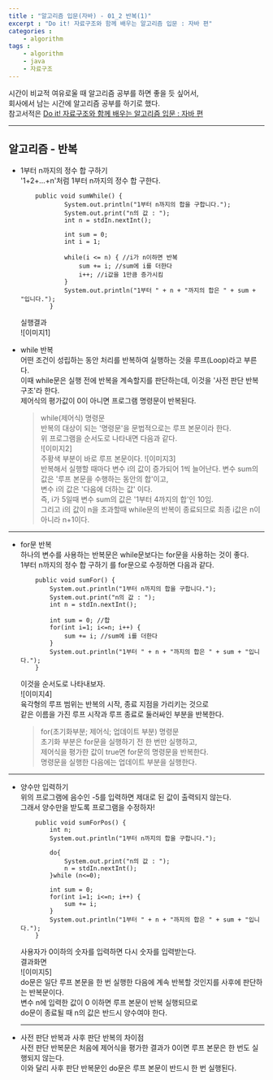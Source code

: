 ```yaml
---
title : "알고리즘 입문(자바) - 01_2 반복(1)"
excerpt : "Do it! 자료구조와 함께 배우는 알고리즘 입문 : 자바 편"
categories : 
    - algorithm
tags : 
    - algorithm
    - java
    - 자료구조
---
```


시간이 비교적 여유로울 때 알고리즘 공부를 하면 좋을 듯 싶어서,  
회사에서 남는 시간에 알고리즘 공부를 하기로 했다.  
참고서적은 [Do it! 자료구조와 함께 배우는 알고리즘 입문 : 자바 편](http://aladin.kr/p/je2nz)  

---

## 알고리즘 - 반복  

+ 1부터 n까지의 정수 합 구하기   
    '1+2+...+n'처럼 1부터 n까지의 정수 합 구한다.  
    ``` 
		public void sumWhile() {
				System.out.println("1부터 n까지의 합을 구합니다.");
				System.out.print("n의 값 : ");
				int n = stdIn.nextInt();
				
				int sum = 0;
				int i = 1;
				
				while(i <= n) { //i가 n이하면 반복
					sum += i; //sum에 i를 더한다
					i++; //i값을 1만큼 증가시킴
				}
				System.out.println("1부터 " + n + "까지의 합은 " + sum + "입니다.");
			}
	```  
	실행결과  
	![이미지1]

+ while 반복  
	어떤 조건이 성립하는 동안 처리를 반복하여 실행하는 것을 루프(Loop)라고 부른다.  
	이때 while문은 실행 전에 반복을 계속할지를 판단하는데, 이것을 '사전 판단 반복 구조'라 한다.  
	제어식의 평가값이 0이 아니면 프로그램 명령문이 반복된다.  
	> while(제어식) 명령문  
	반복의 대상이 되는 '명령문'을 문법적으로는 루프 본문이라 한다.  
	위 프로그램을 순서도로 나타내면 다음과 같다.  
	![이미지2]  
	주황색 부분이 바로 루프 본문이다. 
	![이미지3]  
	반복해서 실행할 때마다 변수 i의 값이 증가되어 1씩 늘어난다. 
	변수 sum의 값은 '루프 본문을 수행하는 동안의 합'이고,  
	변수 i의 값은 '다음에 더하는 값' 이다.  
	즉, i가 5일때 변수 sum의 값은 '1부터 4까지의 합'인 10임.  
	그리고 i의 값이 n을 초과할때 while문의 반복이 종료되므로 최종 i값은 n이 아니라 n+1이다.  

---

+ for문 반복  
	하나의 변수를 사용하는 반복문은 while문보다는 for문을 사용하는 것이 좋다.  
	1부터 n까지의 정수 합 구하기 를 for문으로 수정하면 다음과 같다.  
	```
		public void sumFor() {
			System.out.println("1부터 n까지의 합을 구합니다.");
			System.out.print("n의 값 : ");
			int n = stdIn.nextInt();
			
			int sum = 0; //합
			for(int i=1; i<=n; i++) {
				sum += i; //sum에 i를 더한다
			}
			System.out.println("1부터 " + n + "까지의 합은 " + sum + "입니다.");
		}
	```  
	이것을 순서도로 나타내보자.  
	![이미지4]  
	육각형의 루프 범위는 반복의 시작, 종료 지점을 가리키는 것으로  
	같은 이름을 가진 루프 시작과 루프 종료로 둘러싸인 부분을 반복한다.  
	> for(초기화부분; 제어식; 업데이트 부분) 명령문  
	초기화 부분은 for문을 실행하기 전 한 번만 실행하고,  
	제어식을 평가한 값이 true면 for문의 명령문을 반복한다.  
	명령문을 실행한 다음에는 업데이트 부분을 실행한다.  

---


+ 양수만 입력하기  
	위의 프로그램에 음수인 -5를 입력하면 제대로 된 값이 출력되지 않는다.  
	그래서 양수만을 받도록 프로그램을 수정하자!  
	```
		public void sumForPos() {
			int n;
			System.out.println("1부터 n까지의 합을 구합니다.");
			
			do{
				System.out.print("n의 값 : ");
				n = stdIn.nextInt();
			}while (n<=0);
			
			int sum = 0;
			for(int i=1; i<=n; i++) {
				sum += i;
			}
			System.out.println("1부터 " + n + "까지의 합은 " + sum + "입니다.");
		}
	```  
	사용자가 0이하의 숫자를 입력하면 다시 숫자를 입력받는다.  
	결과화면  
	![이미지5]  
	do문은 일단 루프 본문을 한 번 실행한 다음에 계속 반복할 것인지를 사후에 판단하는 반복문이다.  
	변수 n에 입력한 값이 0 이하면 루프 본문이 반복 실행되므로  
	do문이 종료될 때 n의 값은 반드시 양수여야 한다.  

	---

+ 사전 판단 반복과 사후 판단 반복의 차이점  
	사전 판단 반복문은 처음에 제어식을 평가한 결과가 0이면 루프 본문은 한 번도 실행되지 않는다.  
	이와 달리 사후 판단 반복문인 do문은 루프 본문이 반드시 한 번 실행된다.  